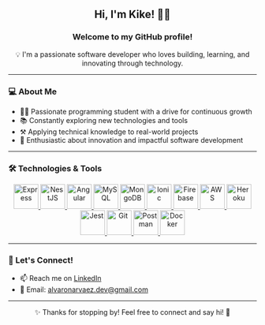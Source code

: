 <h2 align="center">Hi, I'm Kike! 👨‍💻</h2>
<h3 align="center">Welcome to my GitHub profile!</h3>

<p align="center">💡 I'm a passionate software developer who loves building, learning, and innovating through technology.</p>

---

### 💻 About Me

- 👨‍🎓 Passionate programming student with a drive for continuous growth
- 📚 Constantly exploring new technologies and tools
- ⚒️ Applying technical knowledge to real-world projects
- 🚀 Enthusiastic about innovation and impactful software development

---

### 🛠️ Technologies & Tools

<p align="center">
  <a href="https://expressjs.com/" target="_blank" rel="noreferrer noopener">
    <img src="https://www.vectorlogo.zone/logos/expressjs/expressjs-icon.svg" alt="Express" width="50" height="50"/>
  </a>
  <a href="https://nestjs.com/" target="_blank" rel="noreferrer noopener">
    <img src="https://cdn.worldvectorlogo.com/logos/nestjs.svg" alt="NestJS" width="50" height="50"/>
  </a>
  <a href="https://angular.dev/" target="_blank" rel="noreferrer noopener">
    <img src="https://cdn.worldvectorlogo.com/logos/angular-icon-1.svg" alt="Angular" width="50" height="50"/>
  </a>
  <a href="https://www.mysql.com/" target="_blank" rel="noreferrer noopener">
    <img src="https://www.vectorlogo.zone/logos/mysql/mysql-icon.svg" alt="MySQL" width="50" height="50"/>
  </a>
  <a href="https://www.mongodb.com/" target="_blank" rel="noreferrer noopener">
    <img src="https://cdn.worldvectorlogo.com/logos/mongodb-icon-1.svg" alt="MongoDB" width="50" height="50"/>
  </a>
  <a href="https://ionicframework.com/" target="_blank" rel="noreferrer noopener">
    <img src="https://cdn.worldvectorlogo.com/logos/ionic-1.svg" alt="Ionic" width="50" height="50"/>
  </a>
  <a href="https://firebase.google.com/" target="_blank" rel="noreferrer noopener">
    <img src="https://cdn.worldvectorlogo.com/logos/firebase-1.svg" alt="Firebase" width="50" height="50"/>
  </a>
  <a href="https://aws.amazon.com/" target="_blank" rel="noreferrer noopener">
    <img src="https://cdn.worldvectorlogo.com/logos/aws-2.svg" alt="AWS" width="50" height="50"/>
  </a>
  <a href="https://www.heroku.com/" target="_blank" rel="noreferrer noopener">
    <img src="https://cdn.worldvectorlogo.com/logos/heroku-4.svg" alt="Heroku" width="50" height="50"/>
  </a>
  <a href="https://jestjs.io/" target="_blank" rel="noreferrer noopener">
    <img src="https://www.vectorlogo.zone/logos/jestjsio/jestjsio-icon.svg" alt="Jest" width="50" height="50"/>
  </a>
  <a href="https://git-scm.com/" target="_blank" rel="noreferrer noopener">
    <img src="https://cdn.worldvectorlogo.com/logos/git-icon.svg" alt="Git" width="50" height="50"/>
  </a>
  <a href="https://postman.com" target="_blank" rel="noreferrer noopener">
    <img src="https://www.vectorlogo.zone/logos/getpostman/getpostman-icon.svg" alt="Postman" width="50" height="50"/>
  </a>
  <a href="https://www.docker.com/" target="_blank" rel="noreferrer noopener">
    <img src="https://cdn.worldvectorlogo.com/logos/docker-4.svg" alt="Docker" width="50" height="50"/>
  </a>
</p>

---

### 💬 Let's Connect!

- 📫 Reach me on [LinkedIn](https://www.linkedin.com/in/devkike)
- 📧 Email: [alvaronarvaez.dev@gmail.com](mailto:alvaronarvaez.dev@gmail.com)

---

<p align="center">✨ Thanks for stopping by! Feel free to connect and say hi! 👋</p>
